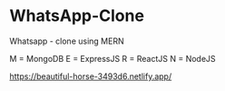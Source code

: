 # WhatsApp-Clone
Whatsapp - clone using MERN

M = MongoDB
E = ExpressJS
R = ReactJS
N = NodeJS

https://beautiful-horse-3493d6.netlify.app/
